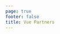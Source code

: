 ```yaml
---
page: true
footer: false
title: Vue Partners
---
```


<script setup>
import PartnerLanding from './components/PartnerLanding.vue'
</script>

<PartnerLanding />
